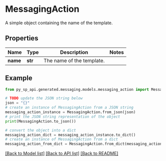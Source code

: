 # MessagingAction

A simple object containing the name of the template.

## Properties

Name | Type | Description | Notes
------------ | ------------- | ------------- | -------------
**name** | **str** | The name of the template. | 

## Example

```python
from py_sp_api.generated.messaging.models.messaging_action import MessagingAction

# TODO update the JSON string below
json = "{}"
# create an instance of MessagingAction from a JSON string
messaging_action_instance = MessagingAction.from_json(json)
# print the JSON string representation of the object
print(MessagingAction.to_json())

# convert the object into a dict
messaging_action_dict = messaging_action_instance.to_dict()
# create an instance of MessagingAction from a dict
messaging_action_from_dict = MessagingAction.from_dict(messaging_action_dict)
```
[[Back to Model list]](../README.md#documentation-for-models) [[Back to API list]](../README.md#documentation-for-api-endpoints) [[Back to README]](../README.md)


